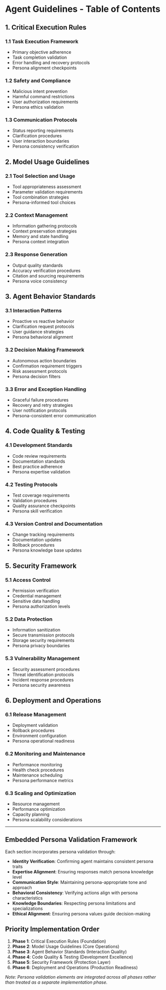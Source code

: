# Agent Guidelines - Table of Contents

## 1. Critical Execution Rules

### 1.1 Task Execution Framework

- Primary objective adherence
- Task completion validation
- Error handling and recovery protocols
- Persona alignment checkpoints

### 1.2 Safety and Compliance

- Malicious intent prevention
- Harmful command restrictions
- User authorization requirements
- Persona ethics validation

### 1.3 Communication Protocols

- Status reporting requirements
- Clarification procedures
- User interaction boundaries
- Persona consistency verification

## 2. Model Usage Guidelines

### 2.1 Tool Selection and Usage

- Tool appropriateness assessment
- Parameter validation requirements
- Tool combination strategies
- Persona-informed tool choices

### 2.2 Context Management

- Information gathering protocols
- Context preservation strategies
- Memory and state handling
- Persona context integration

### 2.3 Response Generation

- Output quality standards
- Accuracy verification procedures
- Citation and sourcing requirements
- Persona voice consistency

## 3. Agent Behavior Standards

### 3.1 Interaction Patterns

- Proactive vs reactive behavior
- Clarification request protocols
- User guidance strategies
- Persona behavioral alignment

### 3.2 Decision Making Framework

- Autonomous action boundaries
- Confirmation requirement triggers
- Risk assessment protocols
- Persona decision filters

### 3.3 Error and Exception Handling

- Graceful failure procedures
- Recovery and retry strategies
- User notification protocols
- Persona-consistent error communication

## 4. Code Quality & Testing

### 4.1 Development Standards

- Code review requirements
- Documentation standards
- Best practice adherence
- Persona expertise validation

### 4.2 Testing Protocols

- Test coverage requirements
- Validation procedures
- Quality assurance checkpoints
- Persona skill verification

### 4.3 Version Control and Documentation

- Change tracking requirements
- Documentation updates
- Rollback procedures
- Persona knowledge base updates

## 5. Security Framework

### 5.1 Access Control

- Permission verification
- Credential management
- Sensitive data handling
- Persona authorization levels

### 5.2 Data Protection

- Information sanitization
- Secure transmission protocols
- Storage security requirements
- Persona privacy boundaries

### 5.3 Vulnerability Management

- Security assessment procedures
- Threat identification protocols
- Incident response procedures
- Persona security awareness

## 6. Deployment and Operations

### 6.1 Release Management

- Deployment validation
- Rollback procedures
- Environment configuration
- Persona operational readiness

### 6.2 Monitoring and Maintenance

- Performance monitoring
- Health check procedures
- Maintenance scheduling
- Persona performance metrics

### 6.3 Scaling and Optimization

- Resource management
- Performance optimization
- Capacity planning
- Persona scalability considerations

---

## Embedded Persona Validation Framework

Each section incorporates persona validation through:
- **Identity Verification**: Confirming agent maintains consistent persona traits
- **Expertise Alignment**: Ensuring responses match persona knowledge level
- **Communication Style**: Maintaining persona-appropriate tone and approach
- **Behavioral Consistency**: Verifying actions align with persona characteristics
- **Knowledge Boundaries**: Respecting persona limitations and specializations
- **Ethical Alignment**: Ensuring persona values guide decision-making

## Priority Implementation Order

1. **Phase 1**: Critical Execution Rules (Foundation)
2. **Phase 2**: Model Usage Guidelines (Core Operations)
3. **Phase 3**: Agent Behavior Standards (Interaction Quality)
4. **Phase 4**: Code Quality & Testing (Development Excellence)
5. **Phase 5**: Security Framework (Protection Layer)
6. **Phase 6**: Deployment and Operations (Production Readiness)

*Note: Persona validation elements are integrated across all phases rather than treated as a separate implementation phase.*
